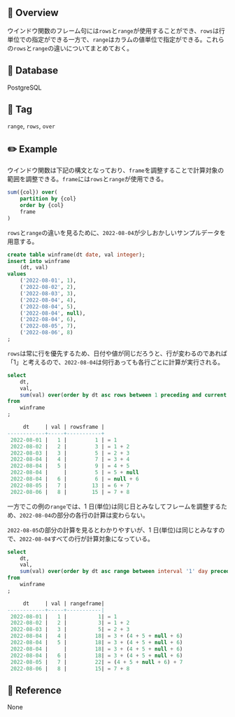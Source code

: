 ## :memo: Overview

ウインドウ関数のフレーム句には`rows`と`range`が使用することができ、`rows`は行単位での指定ができる一方で、`range`はカラムの値単位で指定ができる。これらの`rows`と`range`の違いについてまとめておく。

## :floppy_disk: Database

PostgreSQL

## :bookmark: Tag

`range`, `rows`, `over`

## :pencil2: Example

ウインドウ関数は下記の構文となっており、`frame`を調整することで計算対象の範囲を調整できる。`frame`には`rows`と`range`が使用できる。

```sql
sum({col}) over(
    partition by {col}
    order by {col}
    frame
)
```

`rows`と`range`の違いを見るために、`2022-08-04`が少しおかしいサンプルデータを用意する。

```sql
create table winframe(dt date, val integer);
insert into winframe
    (dt, val)
values
    ('2022-08-01', 1),
    ('2022-08-02', 2),
    ('2022-08-03', 3),
    ('2022-08-04', 4),
    ('2022-08-04', 5),
    ('2022-08-04', null),
    ('2022-08-04', 6),
    ('2022-08-05', 7),
    ('2022-08-06', 8)
;
```

`rows`は常に行を優先するため、日付や値が同じだろうと、行が変わるのであれば「1」と考えるので、`2022-08-04`は何行あっても各行ごとに計算が実行される。

```sql
select
    dt,
    val,
    sum(val) over(order by dt asc rows between 1 preceding and current row) as rowsframe
from
    winframe
;

     dt     | val | rowsframe |
------------+-----+-----------+
 2022-08-01 |   1 |         1 | = 1
 2022-08-02 |   2 |         3 | = 1 + 2
 2022-08-03 |   3 |         5 | = 2 + 3
 2022-08-04 |   4 |         7 | = 3 + 4
 2022-08-04 |   5 |         9 | = 4 + 5
 2022-08-04 |     |         5 | = 5 + null
 2022-08-04 |   6 |         6 | = null + 6
 2022-08-05 |   7 |        13 | = 6 + 7
 2022-08-06 |   8 |        15 | = 7 + 8
```

一方でこの例の`range`では、1 日(単位)は同じ日とみなしてフレームを調整するため、`2022-08-04`の部分の各行の計算は変わらない。

`2022-08-05`の部分の計算を見るとわかりやすいが、1 日(単位)は同じとみなすので、`2022-08-04`すべての行が計算対象になっている。

```sql
select
    dt,
    val,
    sum(val) over(order by dt asc range between interval '1' day preceding and current row) as rangeframe
from
    winframe
;

     dt     | val | rangeframe|
------------+-----+-----------|
 2022-08-01 |   1 |          1| = 1
 2022-08-02 |   2 |          3| = 1 + 2
 2022-08-03 |   3 |          5| = 2 + 3
 2022-08-04 |   4 |         18| = 3 + (4 + 5 + null + 6)
 2022-08-04 |   5 |         18| = 3 + (4 + 5 + null + 6)
 2022-08-04 |     |         18| = 3 + (4 + 5 + null + 6)
 2022-08-04 |   6 |         18| = 3 + (4 + 5 + null + 6)
 2022-08-05 |   7 |         22| = (4 + 5 + null + 6) + 7
 2022-08-06 |   8 |         15| = 7 + 8
```

## :closed_book: Reference

None
